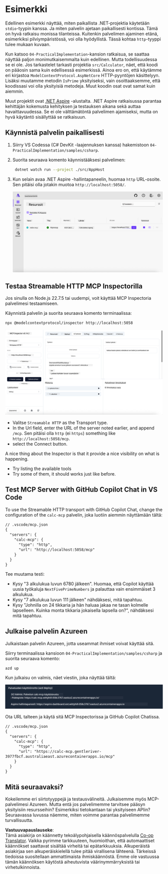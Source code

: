 <!--
CO_OP_TRANSLATOR_METADATA:
{
  "original_hash": "0bc7bd48f55f1565f1d95ccb2c16f728",
  "translation_date": "2025-06-18T07:51:13+00:00",
  "source_file": "04-PracticalImplementation/samples/csharp/README.md",
  "language_code": "fi"
}
-->
# Esimerkki

Edellinen esimerkki näyttää, miten paikallista .NET-projektia käytetään `stdio`-tyypin kanssa. Ja miten palvelin ajetaan paikallisesti kontissa. Tämä on hyvä ratkaisu monissa tilanteissa. Kuitenkin palvelimen ajaminen etänä, esimerkiksi pilviympäristössä, voi olla hyödyllistä. Tässä kohtaa `http`-tyyppi tulee mukaan kuvaan.

Kun katsoo `04-PracticalImplementation`-kansion ratkaisua, se saattaa näyttää paljon monimutkaisemmalta kuin edellinen. Mutta todellisuudessa se ei ole. Jos tarkastelet tarkasti projektia `src/Calculator`, näet, että koodi on pääosin sama kuin edellisessä esimerkissä. Ainoa ero on, että käytämme eri kirjastoa `ModelContextProtocol.AspNetCore` HTTP-pyyntöjen käsittelyyn. Lisäksi muutamme metodin `IsPrime` yksityiseksi, vain osoittaaksemme, että koodissasi voi olla yksityisiä metodeja. Muut koodin osat ovat samat kuin aiemmin.

Muut projektit ovat [.NET Aspire](https://learn.microsoft.com/dotnet/aspire/get-started/aspire-overview) -alustalta. .NET Aspire ratkaisussa parantaa kehittäjän kokemusta kehityksen ja testauksen aikana sekä auttaa havaittavuudessa. Se ei ole välttämätöntä palvelimen ajamiseksi, mutta on hyvä käytäntö sisällyttää se ratkaisuun.

## Käynnistä palvelin paikallisesti

1. Siirry VS Codessa (C# DevKit -laajennuksen kanssa) hakemistoon `04-PracticalImplementation/samples/csharp`.
1. Suorita seuraava komento käynnistääksesi palvelimen:

   ```bash
    dotnet watch run --project ./src/AppHost
   ```

1. Kun selain avaa .NET Aspire -hallintapaneelin, huomaa `http` URL-osoite. Sen pitäisi olla jotakin muotoa `http://localhost:5058/`.

   ![.NET Aspire Dashboard](../../../../../translated_images/dotnet-aspire-dashboard.0a7095710e9301e90df2efd867e1b675b3b9bc2ccd7feb1ebddc0751522bc37c.fi.png)

## Testaa Streamable HTTP MCP Inspectorilla

Jos sinulla on Node.js 22.7.5 tai uudempi, voit käyttää MCP Inspectoria palvelimesi testaamiseen.

Käynnistä palvelin ja suorita seuraava komento terminaalissa:

```bash
npx @modelcontextprotocol/inspector http://localhost:5058
```

![MCP Inspector](../../../../../translated_images/mcp-inspector.c223422b9b494fb4a518a3b3911b3e708e6a5715069470f9163ee2ee8d5f1ba9.fi.png)

- Valitse `Streamable HTTP` as the Transport type.
- In the Url field, enter the URL of the server noted earlier, and append `/mcp`. Sen pitäisi olla `http` (ei `https`) something like `http://localhost:5058/mcp`.
- select the Connect button.

A nice thing about the Inspector is that it provide a nice visibility on what is happening.

- Try listing the available tools
- Try some of them, it should works just like before.

## Test MCP Server with GitHub Copilot Chat in VS Code

To use the Streamable HTTP transport with GitHub Copilot Chat, change the configuration of the `calc-mcp` palvelin, joka luotiin aiemmin näyttämään tältä:

```jsonc
// .vscode/mcp.json
{
  "servers": {
    "calc-mcp": {
      "type": "http",
      "url": "http://localhost:5058/mcp"
    }
  }
}
```

Tee muutama testi:

- Kysy "3 alkulukua luvun 6780 jälkeen". Huomaa, että Copilot käyttää uusia työkaluja `NextFivePrimeNumbers` ja palauttaa vain ensimmäiset 3 alkulukua.
- Kysy "7 alkulukua luvun 111 jälkeen" nähdäksesi, mitä tapahtuu.
- Kysy "Johnilla on 24 tikkaria ja hän haluaa jakaa ne tasan kolmelle lapselleen. Kuinka monta tikkaria jokaisella lapsella on?", nähdäksesi mitä tapahtuu.

## Julkaise palvelin Azureen

Julkaistaan palvelin Azureen, jotta useammat ihmiset voivat käyttää sitä.

Siirry terminaalissa kansioon `04-PracticalImplementation/samples/csharp` ja suorita seuraava komento:

```bash
azd up
```

Kun julkaisu on valmis, näet viestin, joka näyttää tältä:

![Azd deployment success](../../../../../translated_images/azd-deployment-success.bd42940493f1b834a5ce6251a6f88966546009b350df59d0cc4a8caabe94a4f1.fi.png)

Ota URL talteen ja käytä sitä MCP Inspectorissa ja GitHub Copilot Chatissa.

```jsonc
// .vscode/mcp.json
{
  "servers": {
    "calc-mcp": {
      "type": "http",
      "url": "https://calc-mcp.gentleriver-3977fbcf.australiaeast.azurecontainerapps.io/mcp"
    }
  }
}
```

## Mitä seuraavaksi?

Kokeilemme eri siirtotyyppejä ja testausvälineitä. Julkaisemme myös MCP-palvelimesi Azureen. Mutta entä jos palvelimemme tarvitsee pääsyn yksityisiin resursseihin? Esimerkiksi tietokantaan tai yksityiseen APIin? Seuraavassa luvussa näemme, miten voimme parantaa palvelimemme turvallisuutta.

**Vastuuvapauslauseke**:  
Tämä asiakirja on käännetty tekoälypohjaisella käännöspalvelulla [Co-op Translator](https://github.com/Azure/co-op-translator). Vaikka pyrimme tarkkuuteen, huomioithan, että automaattiset käännökset saattavat sisältää virheitä tai epätarkkuuksia. Alkuperäistä asiakirjaa sen alkuperäiskielellä tulee pitää virallisena lähteenä. Tärkeissä tiedoissa suositellaan ammattimaista ihmiskäännöstä. Emme ole vastuussa tämän käännöksen käytöstä aiheutuvista väärinymmärryksistä tai virhetulkinnoista.